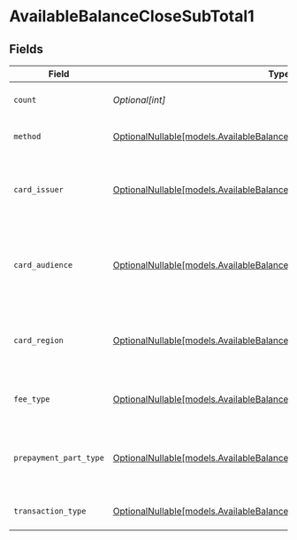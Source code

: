 # AvailableBalanceCloseSubTotal1


## Fields

| Field                                                                                                                                      | Type                                                                                                                                       | Required                                                                                                                                   | Description                                                                                                                                | Example                                                                                                                                    |
| ------------------------------------------------------------------------------------------------------------------------------------------ | ------------------------------------------------------------------------------------------------------------------------------------------ | ------------------------------------------------------------------------------------------------------------------------------------------ | ------------------------------------------------------------------------------------------------------------------------------------------ | ------------------------------------------------------------------------------------------------------------------------------------------ |
| `count`                                                                                                                                    | *Optional[int]*                                                                                                                            | :heavy_minus_sign:                                                                                                                         | Number of transactions of this type                                                                                                        | 50                                                                                                                                         |
| `method`                                                                                                                                   | [OptionalNullable[models.AvailableBalanceCloseSubTotalMethod1]](../models/availablebalanceclosesubtotalmethod1.md)                         | :heavy_minus_sign:                                                                                                                         | Payment type of the transactions                                                                                                           | creditcard                                                                                                                                 |
| `card_issuer`                                                                                                                              | [OptionalNullable[models.AvailableBalanceCloseSubTotalCardIssuer1]](../models/availablebalanceclosesubtotalcardissuer1.md)                 | :heavy_minus_sign:                                                                                                                         | In case of payments transactions with card, the card issuer will be available                                                              | amex                                                                                                                                       |
| `card_audience`                                                                                                                            | [OptionalNullable[models.AvailableBalanceCloseSubTotalCardAudience1]](../models/availablebalanceclosesubtotalcardaudience1.md)             | :heavy_minus_sign:                                                                                                                         | In case of payments trnsactions with card, the card audience will be available.                                                            | other                                                                                                                                      |
| `card_region`                                                                                                                              | [OptionalNullable[models.AvailableBalanceCloseSubTotalCardRegion1]](../models/availablebalanceclosesubtotalcardregion1.md)                 | :heavy_minus_sign:                                                                                                                         | In case of payments transactions with card, the card region will be available.                                                             | domestic                                                                                                                                   |
| `fee_type`                                                                                                                                 | [OptionalNullable[models.AvailableBalanceCloseSubTotalFeeType1]](../models/availablebalanceclosesubtotalfeetype1.md)                       | :heavy_minus_sign:                                                                                                                         | Present when the transaction represents a fee.                                                                                             | payment-fee                                                                                                                                |
| `prepayment_part_type`                                                                                                                     | [OptionalNullable[models.AvailableBalanceCloseSubTotalPrepaymentPartType1]](../models/availablebalanceclosesubtotalprepaymentparttype1.md) | :heavy_minus_sign:                                                                                                                         | Prepayment part: fee itself, reimbursement, discount, VAT or rounding compensation.                                                        | fee                                                                                                                                        |
| `transaction_type`                                                                                                                         | [OptionalNullable[models.AvailableBalanceCloseSubTotalTransactionType1]](../models/availablebalanceclosesubtotaltransactiontype1.md)       | :heavy_minus_sign:                                                                                                                         | Represents the transaction type                                                                                                            | payment                                                                                                                                    |